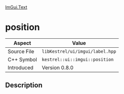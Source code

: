 [ImGui.Text](index)
# position
| Aspect | Value |
| --- | --- |
| Source File | `libKestrel/ui/imgui/label.hpp` |
| C++ Symbol | `kestrel::ui::imgui::position` |
| Introduced | Version 0.8.0 |
## Description

